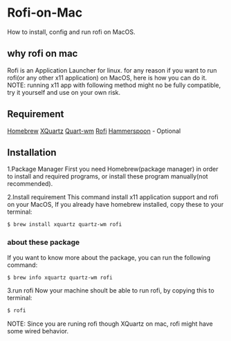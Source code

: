 # Rofi-on-Mac
How to install, config and run rofi on MacOS.

## why rofi on mac
Rofi is an Application Launcher for linux.
for any reason if you want to run rofi(or any other x11 application) on MacOS,
here is how you can do it.
NOTE: running x11 app with following method might no be fully compatible, try it yourself and use on your own risk.

## Requirement
[Homebrew](https://brew.sh/)
[XQuartz](https://www.xquartz.org/)
[Quart-wm](https://gitlab.freedesktop.org/xorg/app/quartz-wm)
[Rofi](https://davatorium.github.io/rofi/)
[Hammerspoon](https://www.hammerspoon.org/) - Optional

## Installation
1.Package Manager
First you need Homebrew(package manager) in order to install and required programs,
or install these program manually(not recommended).

2.Install requirement
This command install x11 application support and rofi on your MacOS,
If you already have homebrew installed, copy these to your terminal:
```bash
$ brew install xquartz quartz-wm rofi
```
### about these package
If you want to know more about the package, you can run the following command:
```bash
$ brew info xquartz quartz-wm rofi
```

3.run rofi
Now your machine shoult be able to run rofi, by copying this to terminal:
```bash
$ rofi
```

NOTE: Since you are runing rofi though XQuartz on mac, rofi might have some wired behavior.

